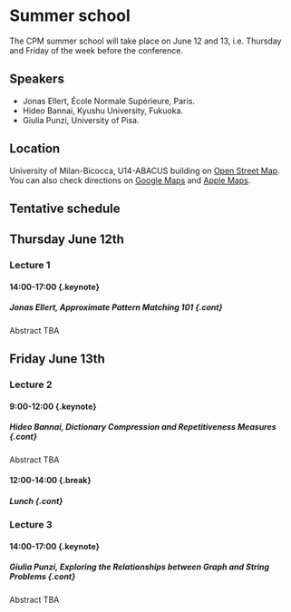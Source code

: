 <style type="text/css">
tbody { width:100%;background-color:#ddeeff;border-collapse:collapse; }
table { width:100%;background-color:#ddeeff;border-collapse:collapse; }
th { background-color:#ddeeff;color:white;width:50%;padding:1px;border:2px solid #ddeeff; }
td { padding:0px;border:2px solid #ddeeff; }
td { background-color: #c7fdb5; }
.table--bg--red { background-color: #ffcfdc;}
.table--bg--yellow { background-color: #ffffc2;}
.table--bg--green { background-color: #c7fdb5;}
.keynote { background-color: #ffffc2; padding: 5px; max-width: 10%; border: 1px solid #000; border-radius: 11px; display: inline}
.talk    { background-color: #c7fdb5; padding: 5px; max-width: 10%; border: 1px solid #000; border-radius: 11px; display: inline}
.break   { background-color: #ffcfdc; padding: 5px; max-width: 10%; border: 1px solid #000; border-radius: 11px; display: inline}
.cont    { display: inline; margin-top: -40px;}
</style>

# Summer school

The CPM summer school will take place on June 12 and 13, i.e. Thursday and
Friday of the week before the conference.

## Speakers

*  Jonas Ellert, École Normale Supérieure, Paris.
*  Hideo Bannai, Kyushu University, Fukuoka.
*  Giulia Punzi, University of Pisa.

## Location

University of Milan-Bicocca, U14-ABACUS building on [Open Street Map](https://www.openstreetmap.org/way/23154089#map=19/45.523734/9.219992).  
You can also check directions on [Google Maps](https://maps.app.goo.gl/Y4wqzV8Vgr8JnMB26) and [Apple Maps](https://maps.apple.com/?address=Viale%20Sarca%20336,%2020126%20Milano,%20Italia&auid=10195625695833040895&ll=45.523623,9.219530&lsp=9902&q=Dipartimento%20di%20Informatica,%20Sistemistica%20e%20Comunicazione%20DISCo&t=r).


## Tentative schedule


## Thursday June 12th

### Lecture 1
#### 14:00-17:00 {.keynote}
##### Jonas Ellert, Approximate Pattern Matching 101 {.cont}

Abstract TBA

## Friday June 13th

### Lecture 2
#### 9:00-12:00 {.keynote}
##### Hideo Bannai, Dictionary Compression and Repetitiveness Measures {.cont}

Abstract TBA

#### 12:00-14:00 {.break}
##### Lunch {.cont}


### Lecture 3
#### 14:00-17:00 {.keynote}
##### Giulia Punzi, Exploring the Relationships between Graph and String Problems {.cont}

Abstract TBA
